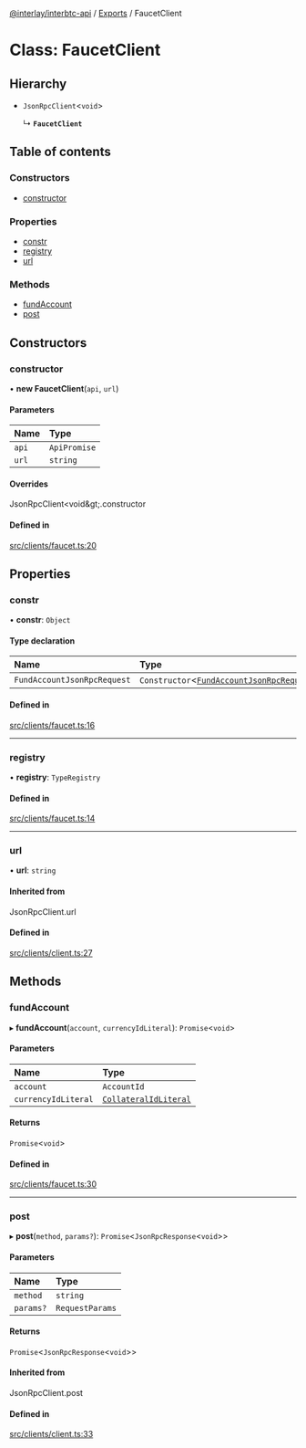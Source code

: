 [@interlay/interbtc-api](/README.md) / [Exports](/modules.md) / FaucetClient

# Class: FaucetClient

## Hierarchy

- `JsonRpcClient`<`void`\>

  ↳ **`FaucetClient`**

## Table of contents

### Constructors

- [constructor](/classes/FaucetClient.md#constructor)

### Properties

- [constr](/classes/FaucetClient.md#constr)
- [registry](/classes/FaucetClient.md#registry)
- [url](/classes/FaucetClient.md#url)

### Methods

- [fundAccount](/classes/FaucetClient.md#fundaccount)
- [post](/classes/FaucetClient.md#post)

## Constructors

### constructor

• **new FaucetClient**(`api`, `url`)

#### Parameters

| Name | Type |
| :------ | :------ |
| `api` | `ApiPromise` |
| `url` | `string` |

#### Overrides

JsonRpcClient&lt;void\&gt;.constructor

#### Defined in

[src/clients/faucet.ts:20](https://github.com/interlay/interbtc-api/blob/3128908/src/clients/faucet.ts#L20)

## Properties

### constr

• **constr**: `Object`

#### Type declaration

| Name | Type |
| :------ | :------ |
| `FundAccountJsonRpcRequest` | `Constructor`<[`FundAccountJsonRpcRequest`](/interfaces/FundAccountJsonRpcRequest.md)\> |

#### Defined in

[src/clients/faucet.ts:16](https://github.com/interlay/interbtc-api/blob/3128908/src/clients/faucet.ts#L16)

___

### registry

• **registry**: `TypeRegistry`

#### Defined in

[src/clients/faucet.ts:14](https://github.com/interlay/interbtc-api/blob/3128908/src/clients/faucet.ts#L14)

___

### url

• **url**: `string`

#### Inherited from

JsonRpcClient.url

#### Defined in

[src/clients/client.ts:27](https://github.com/interlay/interbtc-api/blob/3128908/src/clients/client.ts#L27)

## Methods

### fundAccount

▸ **fundAccount**(`account`, `currencyIdLiteral`): `Promise`<`void`\>

#### Parameters

| Name | Type |
| :------ | :------ |
| `account` | `AccountId` |
| `currencyIdLiteral` | [`CollateralIdLiteral`](/modules.md#collateralidliteral) |

#### Returns

`Promise`<`void`\>

#### Defined in

[src/clients/faucet.ts:30](https://github.com/interlay/interbtc-api/blob/3128908/src/clients/faucet.ts#L30)

___

### post

▸ **post**(`method`, `params?`): `Promise`<`JsonRpcResponse`<`void`\>\>

#### Parameters

| Name | Type |
| :------ | :------ |
| `method` | `string` |
| `params?` | `RequestParams` |

#### Returns

`Promise`<`JsonRpcResponse`<`void`\>\>

#### Inherited from

JsonRpcClient.post

#### Defined in

[src/clients/client.ts:33](https://github.com/interlay/interbtc-api/blob/3128908/src/clients/client.ts#L33)
